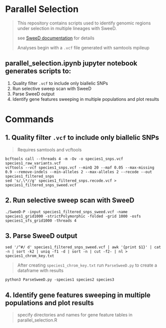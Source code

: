 # Parallel Selection
> This repository contains scripts used to identify genomic regions under selection in multiple lineages with SweeD.
>
> see [SweeD documentation](https://cme.h-its.org/exelixis/resource/download/software/sweed3.0_manual.pdf) for details
>
> Analyses begin with a `.vcf` file generated with samtools mpileup

## parallel_selection.ipynb jupyter notebook generates scripts to:
1. Quality filter `.vcf` to include only biallelic SNPs
2. Run selective sweep scan with SweeD
3. Parse SweeD output
4. Identify gene features sweeping in multiple populations and plot results 



# Commands
## 1. Quality filter `.vcf` to include only biallelic SNPs
> Requires samtools and vcftools
```
bcftools call --threads 4 -m -Ov -o species1_snps.vcf species1_raw_variants.vcf
vcftools --vcf species1_snps.vcf --minQ 20 --maf 0.05 --max-missing 0.9 --remove-indels --min-alleles 2 --max-alleles 2 --recode --out species1_filtered_snps
sed 's/,\*//g' species1_filtered_snps.recode.vcf > species1_filtered_snps_sweed.vcf
```

## 2. Run selective sweep scan with SweeD
```
./SweeD-P -input species1_filtered_snps_sweed.vcf -name species1_grid1000 -strictPolymorphic -folded -grid 1000 -osfs species1_sfs_grid1000 -threads 4

```
## 3. Parse SweeD output
```
sed '/^#/ d' species1_filtered_snps_sweed.vcf | awk '{print $1}' | cat -n | sort -k2 | uniq -f1 -d | sort -n | cut -f2- | nl > species1_chrom_key.txt
```
> After creating `species1_chrom_key.txt` run `ParseSweeD.py` to create a dataframe with results
```
python3 ParseSweeD.py -species1 species2 species3
```

## 4. Identify gene features sweeping in multiple populations and plot results
> specify directories and names for gene feature tables in parallel_selection.R


